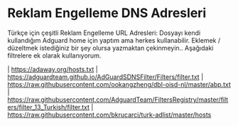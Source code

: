 # Reklam Engelleme DNS Adresleri
Türkçe için çeşitli Reklam Engelleme URL Adresleri:
Dosyayı kendi kullandığım Adguard home için yaptım ama herkes kullanabilir. Eklemek / düzeltmek istediğiniz bir şey olursa yazmaktan çekinmeyin.. Aşağıdaki filtrelere ek olarak kullanıyorum.

| https://adaway.org/hosts.txt
| https://adguardteam.github.io/AdGuardSDNSFilter/Filters/filter.txt
| https://raw.githubusercontent.com/ookangzheng/dbl-oisd-nl/master/abp.txt
| https://raw.githubusercontent.com/AdguardTeam/FiltersRegistry/master/filters/filter_13_Turkish/filter.txt
| https://raw.githubusercontent.com/bkrucarci/turk-adlist/master/hosts
